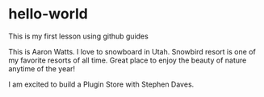 # hello-world
This is my first lesson using github guides

This is Aaron Watts. I love to snowboard in Utah. Snowbird resort is one of my favorite resorts of all time. Great place to enjoy the beauty of nature anytime of the year!

I am excited to build a Plugin Store with Stephen Daves.
